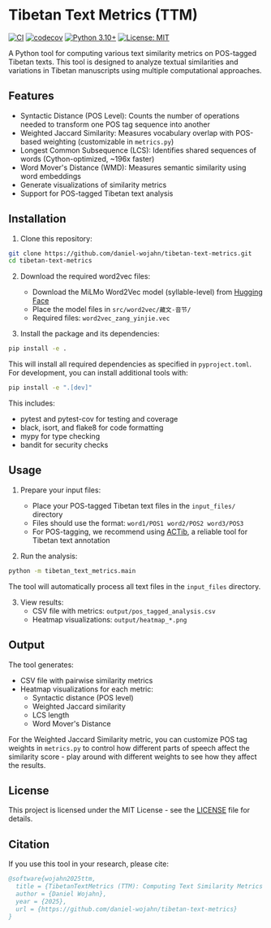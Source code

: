 # Tibetan Text Metrics (TTM)

[![CI](https://github.com/daniel-wojahn/tibetan-text-metrics/actions/workflows/ci.yml/badge.svg)](https://github.com/daniel-wojahn/tibetan-text-metrics/actions/workflows/ci.yml)
[![codecov](https://codecov.io/gh/daniel-wojahn/tibetan-text-metrics/branch/main/graph/badge.svg)](https://codecov.io/gh/daniel-wojahn/tibetan-text-metrics)
[![Python 3.10+](https://img.shields.io/badge/python-3.10+-blue.svg)](https://www.python.org/downloads/)
[![License: MIT](https://img.shields.io/badge/License-MIT-yellow.svg)](https://opensource.org/licenses/MIT)

A Python tool for computing various text similarity metrics on POS-tagged Tibetan texts. This tool is designed to analyze textual similarities and variations in Tibetan manuscripts using multiple computational approaches.

## Features

- Syntactic Distance (POS Level): Counts the number of operations needed to transform one POS tag sequence into another
- Weighted Jaccard Similarity: Measures vocabulary overlap with POS-based weighting (customizable in `metrics.py`)
- Longest Common Subsequence (LCS): Identifies shared sequences of words (Cython-optimized, ~196x faster)
- Word Mover's Distance (WMD): Measures semantic similarity using word embeddings
- Generate visualizations of similarity metrics
- Support for POS-tagged Tibetan text analysis

## Installation

1. Clone this repository:
```bash
git clone https://github.com/daniel-wojahn/tibetan-text-metrics.git
cd tibetan-text-metrics
```

2. Download the required word2vec files:
   - Download the MiLMo Word2Vec model (syllable-level) from [Hugging Face](https://huggingface.co/CMLI-NLP/MiLMo/tree/main)
   - Place the model files in `src/word2vec/藏文-音节/`
   - Required files: `word2vec_zang_yinjie.vec`

3. Install the package and its dependencies:
```bash
pip install -e .
```

This will install all required dependencies as specified in `pyproject.toml`. For development, you can install additional tools with:
```bash
pip install -e ".[dev]"
```

This includes:
- pytest and pytest-cov for testing and coverage
- black, isort, and flake8 for code formatting
- mypy for type checking
- bandit for security checks

## Usage

1. Prepare your input files:
   - Place your POS-tagged Tibetan text files in the `input_files/` directory
   - Files should use the format: `word1/POS1 word2/POS2 word3/POS3`
   - For POS-tagging, we recommend using [ACTib](https://github.com/lothelanor/actib), a reliable tool for Tibetan text annotation

2. Run the analysis:
```bash
python -m tibetan_text_metrics.main
```
The tool will automatically process all text files in the `input_files` directory.

3. View results:
   - CSV file with metrics: `output/pos_tagged_analysis.csv`
   - Heatmap visualizations: `output/heatmap_*.png`

## Output

The tool generates:
- CSV file with pairwise similarity metrics
- Heatmap visualizations for each metric:
  - Syntactic distance (POS level)
  - Weighted Jaccard similarity
  - LCS length
  - Word Mover's Distance

For the Weighted Jaccard Similarity metric, you can customize POS tag weights in `metrics.py` to control how different parts of speech affect the similarity score - play around with different weights to see how they affect the results.

## License

This project is licensed under the MIT License - see the [LICENSE](LICENSE) file for details.

## Citation

If you use this tool in your research, please cite:

```bibtex
@software{wojahn2025ttm,
  title = {TibetanTextMetrics (TTM): Computing Text Similarity Metrics on POS-tagged Tibetan Texts},
  author = {Daniel Wojahn},
  year = {2025},
  url = {https://github.com/daniel-wojahn/tibetan-text-metrics}
}